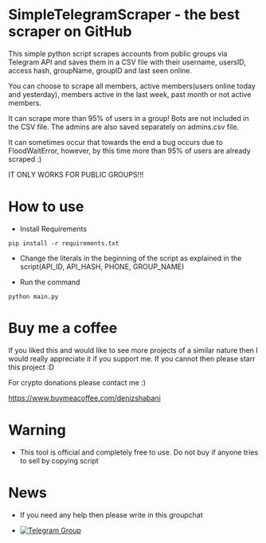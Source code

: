 # SimpleTelegramScraper - the best scraper on GitHub

This simple python script scrapes accounts from public groups via Telegram API and saves them in a CSV file with their username, usersID, access hash, groupName, groupID and last seen online.

You can choose to scrape all members, active members(users online today and yesterday), members active in the last week, past month or not active members.

It can scrape more than 95% of users in a group! Bots are not included in the CSV file. The admins are also saved separately on admins.csv file.

It can sometimes occur that towards the end a bug occurs due to FloodWaitError, however, by this time more than 95% of users are already scraped :)

IT ONLY WORKS FOR PUBLIC GROUPS!!!

# How to use

* Install Requirements

`pip install -r requirements.txt`

* Change the literals in the beginning of the script as explained in the script(API_ID, API_HASH, PHONE, GROUP_NAME)

* Run the command

`python main.py`

# Buy me a coffee

If you liked this and would like to see more projects of a similar nature then I would really appreciate it if you support me. If you cannot then please starr this project :D

For crypto donations please contact me :)

https://www.buymeacoffee.com/denizshabani

# Warning

* This tool is official and completely free to use. Do not buy if anyone tries to sell by copying script

# News

* If you need any help then please write in this groupchat 

- [![Telegram Group](https://img.shields.io/badge/Telegram-Group-brightgreen)](https://t.me/GitHubScriptsHelp)

